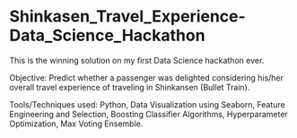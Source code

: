 # Shinkasen_Travel_Experience-Data_Science_Hackathon

This is the winning solution on my first Data Science hackathon ever. 

Objective: Predict whether a passenger was delighted considering his/her overall travel experience of traveling in Shinkansen (Bullet Train).

Tools/Techniques used: Python, Data Visualization using Seaborn, Feature Engineering and Selection, Boosting Classifier Algorithms, Hyperparameter Optimization, Max Voting Ensemble.

